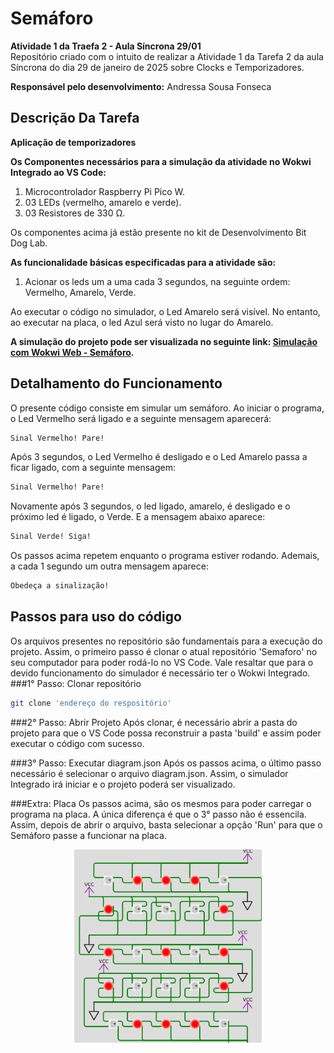  # Semáforo 

__Atividade 1 da Traefa 2 - Aula Síncrona 29/01__<br>
Repositório criado com o intuito de realizar a Atividade 1 da Tarefa 2 da aula Síncrona do dia 29 de janeiro de 2025 sobre Clocks e Temporizadores.

__Responsável pelo desenvolvimento:__
Andressa Sousa Fonseca

## Descrição Da Tarefa 
__Aplicação de temporizadores__  <br>

__Os Componentes necessários para a simulação da atividade no Wokwi Integrado ao VS Code:__
1) Microcontrolador Raspberry Pi Pico W.
2) 03 LEDs (vermelho, amarelo e verde).
3) 03 Resistores de 330 Ω.

Os componentes acima já estão presente no kit de Desenvolvimento Bit Dog Lab.

__As funcionalidade básicas especificadas para a atividade são:__
1) Acionar os leds um a uma cada 3 segundos, na seguinte ordem: Vermelho, Amarelo, Verde.

Ao executar o código no simulador, o Led Amarelo será visível. No entanto, ao executar na placa, o led Azul será visto no lugar do Amarelo.


__A simulação do projeto pode ser visualizada no seguinte link: [Simulação com Wokwi Web - Semáforo](https://wokwi.com/projects/421970356059537409).__

## Detalhamento do Funcionamento

O presente código consiste em simular um semáforo. Ao iniciar o programa, o Led Vermelho será ligado e a seguinte mensagem aparecerá:
```bash
Sinal Vermelho! Pare!
```
Após 3 segundos, o Led Vermelho é desligado e o Led Amarelo passa a ficar ligado, com a seguinte mensagem:
```bash
Sinal Vermelho! Pare!
```
Novamente após 3 segundos, o led ligado, amarelo, é desligado e o próximo led é ligado, o Verde. E a mensagem abaixo aparece:
```bash
Sinal Verde! Siga!
```
Os passos acima repetem enquanto o programa estiver rodando.
Ademais, a cada 1 segundo um outra mensagem aparece:
```bash
Obedeça a sinalização!
```

## Passos para uso do código

Os arquivos presentes no repositório são fundamentais para a execução do projeto. Assim, o primeiro passo é clonar o atual repositório 'Semaforo' no seu computador para poder rodá-lo no VS Code. Vale resaltar que para o devido funcionamento do simulador é necessário ter o Wokwi Integrado.
###1° Passo: Clonar repositório
```bash
git clone 'endereço do respositório'
```

###2° Passo: Abrir Projeto
Após clonar, é necessário abrir a pasta do projeto para que o VS Code possa reconstruir a pasta 'build' e assim poder executar o código com sucesso.

###3° Passo: Executar diagram.json
Após os passos acima, o último passo necessário é selecionar o arquivo diagram.json. Assim, o simulador Integrado irá iniciar e o projeto poderá ser visualizado.

###Extra: Placa
Os passos acima, são os mesmos para poder carregar o programa na placa. A única diferença é que o 3° passo não é essencila. Assim, depois de abrir o arquivo, basta selecionar a opção 'Run' para que o Semáforo passe a funcionar na placa.

<div align="center">
  <img src="https://github.com/Dreh3/Tarefa1/blob/fb1782612d69e62c9580bbad365e0a59a8eaa65a/zero.png?raw=true" alt="imagem" width="300"/>
</div>
